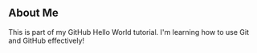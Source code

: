 ## About Me

This is part of my GitHub Hello World tutorial. I'm learning how to use Git and GitHub effectively!

